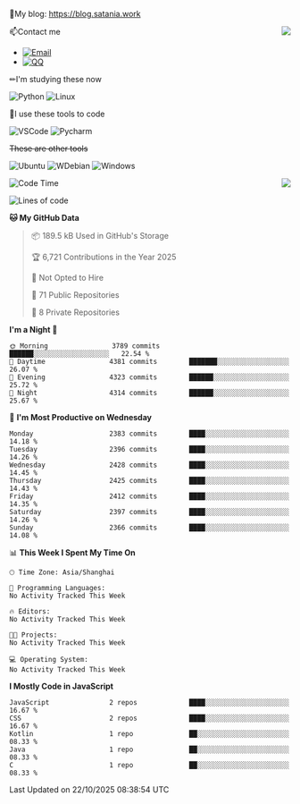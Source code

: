 📰My blog: https://blog.satania.work

<img align="right" src="https://github-readme-stats.vercel.app/api/top-langs/?username=Katriell"/>

📫Contact me

* [![Email](https://img.shields.io/badge/Email-Iris@satania.work-1?style=social&logoColor=fff)](mailto:Iris@satania.work)
* [![QQ](https://img.shields.io/badge/QQ-2088839458-1?style=social&logoColor=fff)](tencent://AddContact/?fromId=45&fromSubId=1&subcmd=all&uin=2088839458&website=www.oicqzone.com)

✏I'm studying these now

![Python](https://img.shields.io/badge/-Python-blue?style=flat-square&logo=Python&logoColor=fff)
![Linux](https://img.shields.io/badge/-Linux-black?style=flat-square&logo=Linux&logoColor=fff)

🔨I use these tools to code

![VSCode](https://img.shields.io/badge/-VSCode-blue?style=flat-square&logo=visualstudiocode&logoColor=fff)
![Pycharm](https://img.shields.io/badge/-Pycharm-green?style=flat-square&logo=pycharm&logoColor=fff)

 ~~These are other tools~~

![Ubuntu](https://img.shields.io/badge/-Ubuntu-orange?style=flat-square&logo=Ubuntu&logoColor=fff)
![WDebian](https://img.shields.io/badge/-Debian-blue?style=flat-square&logo=Debian&logoColor=fff)
![Windows](https://img.shields.io/badge/-Windows-blue?style=flat-square&logo=Windows&logoColor=fff)


<img align="right" src="https://github-readme-stats-beta-amber-44.vercel.app/api?username=Katriell&show_icons=true&role=OWNER,ORGANIZATION_MEMBER,COLLABORATOR&locale=zh-my"/>

<!--START_SECTION:waka-->
![Code Time](http://img.shields.io/badge/Code%20Time-21%20mins-blue)

![Lines of code](https://img.shields.io/badge/From%20Hello%20World%20I%27ve%20Written-17.6%20thousand%20lines%20of%20code-blue)

**🐱 My GitHub Data** 

> 📦 189.5 kB Used in GitHub's Storage 
 > 
> 🏆 6,721 Contributions in the Year 2025
 > 
> 🚫 Not Opted to Hire
 > 
> 📜 71 Public Repositories 
 > 
> 🔑 8 Private Repositories 
 > 
**I'm a Night 🦉** 

```text
🌞 Morning                3789 commits        ██████░░░░░░░░░░░░░░░░░░░   22.54 % 
🌆 Daytime                4381 commits        ███████░░░░░░░░░░░░░░░░░░   26.07 % 
🌃 Evening                4323 commits        ██████░░░░░░░░░░░░░░░░░░░   25.72 % 
🌙 Night                  4314 commits        ██████░░░░░░░░░░░░░░░░░░░   25.67 % 
```
📅 **I'm Most Productive on Wednesday** 

```text
Monday                   2383 commits        ████░░░░░░░░░░░░░░░░░░░░░   14.18 % 
Tuesday                  2396 commits        ████░░░░░░░░░░░░░░░░░░░░░   14.26 % 
Wednesday                2428 commits        ████░░░░░░░░░░░░░░░░░░░░░   14.45 % 
Thursday                 2425 commits        ████░░░░░░░░░░░░░░░░░░░░░   14.43 % 
Friday                   2412 commits        ████░░░░░░░░░░░░░░░░░░░░░   14.35 % 
Saturday                 2397 commits        ████░░░░░░░░░░░░░░░░░░░░░   14.26 % 
Sunday                   2366 commits        ████░░░░░░░░░░░░░░░░░░░░░   14.08 % 
```


📊 **This Week I Spent My Time On** 

```text
🕑︎ Time Zone: Asia/Shanghai

💬 Programming Languages: 
No Activity Tracked This Week

🔥 Editors: 
No Activity Tracked This Week

🐱‍💻 Projects: 
No Activity Tracked This Week

💻 Operating System: 
No Activity Tracked This Week
```

**I Mostly Code in JavaScript** 

```text
JavaScript               2 repos             ████░░░░░░░░░░░░░░░░░░░░░   16.67 % 
CSS                      2 repos             ████░░░░░░░░░░░░░░░░░░░░░   16.67 % 
Kotlin                   1 repo              ██░░░░░░░░░░░░░░░░░░░░░░░   08.33 % 
Java                     1 repo              ██░░░░░░░░░░░░░░░░░░░░░░░   08.33 % 
C                        1 repo              ██░░░░░░░░░░░░░░░░░░░░░░░   08.33 % 
```




 Last Updated on 22/10/2025 08:38:54 UTC
<!--END_SECTION:waka-->
